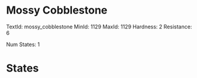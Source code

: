 # Mossy Cobblestone
TextId: mossy_cobblestone
MinId: 1129
MaxId: 1129
Hardness: 2
Resistance: 6

Num States: 1
# States
```

```